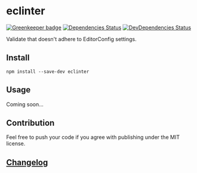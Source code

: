 # eclinter

[![Greenkeeper badge](https://badges.greenkeeper.io/itgalaxy/eclinter.svg)](https://greenkeeper.io/)
[![Dependencies Status](https://david-dm.org/itgalaxy/eclinter/status.svg)](https://david-dm.org/itgalaxy/eclinter) 
[![DevDependencies Status](https://david-dm.org/itgalaxy/eclinter/dev-status.svg)](https://david-dm.org/itgalaxy/eclinter?type=dev)

Validate that doesn't adhere to EditorConfig settings.

## Install

```shell
npm install --save-dev eclinter
```

## Usage

Coming soon...

## Contribution

Feel free to push your code if you agree with publishing under the MIT license.

## [Changelog](CHANGELOG.md)
